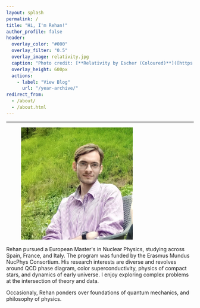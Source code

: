```yaml
---
layout: splash
permalink: /
title: "Hi, I'm Rehan!"
author_profile: false
header:
  overlay_color: "#000"
  overlay_filter: "0.5"
  overlay_image: relativity.jpg
  caption: "Photo credit: [**Relativity by Escher (Coloured)**]([https://unsplash.com/photos/a-group-of-trees-covered-in-snow-on-a-cloudy-day-ur3pxr-6CmA](https://www.google.com/url?sa=i&url=https%3A%2F%2Fwww.deviantart.com%2Fozplasmic%2Fart%2FRelativity-by-MC-Escher-in-colour-932899592&psig=AOvVaw2aqAp5Uvub4MB0GKB0tp2-&ust=1746460204656000&source=images&cd=vfe&opi=89978449&ved=0CBcQjhxqFwoTCOCbg7OVio0DFQAAAAAdAAAAABAE))"
  overlay_height: 600px  
  actions:
    - label: "View Blog"
      url: "/year-archive/"
redirect_from: 
  - /about/
  - /about.html
---
```


<hr>

<figure style="width: 300px; height: auto;" class="align-left">
  <img src="/images/profile.png" alt="">
</figure> 

Rehan pursued a European Master's in Nuclear Physics, studying across Spain, France, and Italy. The program was funded by the Erasmus Mundus NucPhys Consortium. His research interests are diverse and revolves around QCD phase diagram, color superconductivity, physics of compact stars, and dynamics of early universe. I enjoy exploring complex problems at the intersection of theory and data. 

Occasionaly, Rehan ponders over foundations of quantum mechanics, and philosophy of physics.



